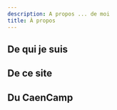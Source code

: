 ```yaml
---
description: A propos ... de moi
title: À propos
---
```


## De qui je suis

## De ce site

## Du CaenCamp
